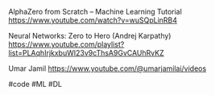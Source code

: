 AlphaZero from Scratch – Machine Learning Tutorial
https://www.youtube.com/watch?v=wuSQpLinRB4

Neural Networks: Zero to Hero (Andrej Karpathy)
https://www.youtube.com/playlist?list=PLAqhIrjkxbuWI23v9cThsA9GvCAUhRvKZ

Umar Jamil
https://www.youtube.com/@umarjamilai/videos

#code 
#ML 
#DL 